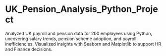 # UK_Pension_Analysis_Python_Project
Analyzed UK payroll and pension data for 200 employees using Python, uncovering salary trends, pension scheme adoption, and payroll inefficiencies. Visualized insights with Seaborn and Matplotlib to support HR and Finance decisions.
